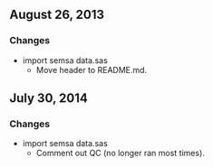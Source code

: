 ## August 26, 2013

### Changes

  - import semsa data.sas
    - Move header to README.md.

## July 30, 2014

### Changes

  - import semsa data.sas
    - Comment out QC (no longer ran most times).
